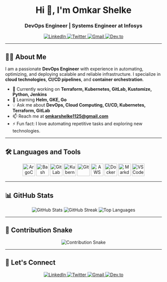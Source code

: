 <h1 align="center">Hi 👋, I'm Omkar Shelke</h1>
<h3 align="center">DevOps Engineer | Systems Engineer at Infosys</h3>

<p align="center">
  <a href="https://www.linkedin.com/in/omkar-shelke-2503s" target="_blank">
    <img src="https://img.shields.io/badge/LinkedIn-%230077B5.svg?style=for-the-badge&logo=linkedin&logoColor=white" alt="LinkedIn"/>
  </a>
  <a href="https://x.com/Omkara25" target="_blank">
    <img src="https://img.shields.io/badge/Twitter-%231DA1F2.svg?style=for-the-badge&logo=twitter&logoColor=white" alt="Twitter"/>
  </a>
  <a href="mailto:omkarshelke1125@gmail.com" target="_blank">
    <img src="https://img.shields.io/badge/Gmail-D14836?style=for-the-badge&logo=gmail&logoColor=white" alt="Gmail"/>
  </a>
  <a href="https://dev.to/omkar" target="_blank">
    <img src="https://img.shields.io/badge/Dev.to-0A0A0A?style=for-the-badge&logo=dev.to&logoColor=white" alt="Dev.to"/>
  </a>
</p>

---

## 👨‍💻 About Me
I am a passionate **DevOps Engineer** with experience in automating, optimizing, and deploying scalable and reliable infrastructure. I specialize in **cloud technologies**, **CI/CD pipelines**, and **container orchestration**.

- 🚀 Currently working on **Terraform, Kubernetes, GitLab, Kustomize, Python, Jenkins**  
- 🌱 Learning **Helm, GKE, Go**  
- 💡 Ask me about **DevOps, Cloud Computing, CI/CD, Kubernetes, Terraform, GitLab**  
- 📫 Reach me at **omkarshelke1125@gmail.com**  
- ⚡ Fun fact: I love automating repetitive tasks and exploring new technologies.  

---

## 🛠️ Languages and Tools
<div align="center">
  <img src="https://cdn.jsdelivr.net/gh/devicons/devicon/icons/argocd/argocd-original.svg" height="40" alt="ArgoCD" />
  <img src="https://cdn.jsdelivr.net/gh/devicons/devicon/icons/bash/bash-original.svg" height="40" alt="Bash" />
  <img src="https://cdn.jsdelivr.net/gh/devicons/devicon/icons/gitlab/gitlab-original.svg" height="40" alt="GitLab" />
  <img src="https://cdn.jsdelivr.net/gh/devicons/devicon/icons/kubernetes/kubernetes-plain.svg" height="40" alt="Kubernetes" />
  <img src="https://cdn.jsdelivr.net/gh/devicons/devicon/icons/git/git-original.svg" height="40" alt="Git" />
  <img src="https://cdn.jsdelivr.net/gh/devicons/devicon/icons/amazonwebservices/amazonwebservices-line-wordmark.svg" height="40" alt="AWS" />
  <img src="https://cdn.jsdelivr.net/gh/devicons/devicon/icons/docker/docker-original.svg" height="40" alt="Docker" />
  <img src="https://cdn.jsdelivr.net/gh/devicons/devicon/icons/markdown/markdown-original.svg" height="40" alt="Markdown" />
  <img src="https://cdn.jsdelivr.net/gh/devicons/devicon/icons/vscode/vscode-original.svg" height="40" alt="VS Code" />
</div>

---

## 📊 GitHub Stats
<p align="center">
  <img src="https://github-readme-stats.vercel.app/api?username=omkar-shelke25&show_icons=true&theme=radical&hide_border=true" alt="GitHub Stats" />
  <img src="https://github-readme-streak-stats.herokuapp.com/?user=omkar-shelke25&theme=radical&hide_border=true" alt="GitHub Streak" />
  <img src="https://github-readme-stats.vercel.app/api/top-langs/?username=omkar-shelke25&layout=compact&theme=radical&hide_border=true" alt="Top Languages" />
</p>

---

## 🐍 Contribution Snake
<p align="center">
  <img src="https://raw.githubusercontent.com/omkar-shelke25/omkar-shelke25/output/snake.svg" alt="Contribution Snake" />
</p>


---

## 🤝 Let's Connect
<p align="center">
  <a href="https://www.linkedin.com/in/omkar-shelke-2503s" target="_blank">
    <img src="https://img.shields.io/badge/LinkedIn-%230077B5.svg?style=for-the-badge&logo=linkedin&logoColor=white" alt="LinkedIn"/>
  </a>
  <a href="https://x.com/Omkara25" target="_blank">
    <img src="https://img.shields.io/badge/Twitter-%231DA1F2.svg?style=for-the-badge&logo=twitter&logoColor=white" alt="Twitter"/>
  </a>
  <a href="mailto:omkarshelke1125@gmail.com" target="_blank">
    <img src="https://img.shields.io/badge/Gmail-D14836?style=for-the-badge&logo=gmail&logoColor=white" alt="Gmail"/>
  </a>
  <a href="https://dev.to/omkar" target="_blank">
    <img src="https://img.shields.io/badge/Dev.to-0A0A0A?style=for-the-badge&logo=dev.to&logoColor=white" alt="Dev.to"/>
  </a>
</p>
